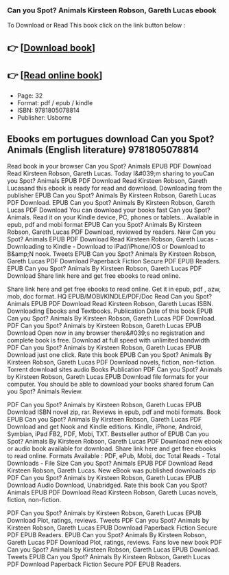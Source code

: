 ### Can you Spot? Animals Kirsteen Robson, Gareth Lucas ebook

To Download or Read This book click on the link button below :

## 👉  [**[Download book](http://ebooksharez.info/download.php?group=book&from=github.com&id=721584&lnk=1079 "Download book")**]

## 👉  [**[Read online book](http://ebooksharez.info/download.php?group=book&from=github.com&id=721584&lnk=1079 "Read online book")**]


* Page: 32
* Format: pdf / epub / kindle
* ISBN: 9781805078814
* Publisher: Usborne



## Ebooks em portugues download Can you Spot? Animals (English literature) 9781805078814


Read book in your browser Can you Spot? Animals EPUB PDF Download Read Kirsteen Robson, Gareth Lucas. Today I&amp;#039;m sharing to youCan you Spot? Animals EPUB PDF Download Read Kirsteen Robson, Gareth Lucasand this ebook is ready for read and download. Downloading from the publisher EPUB Can you Spot? Animals By Kirsteen Robson, Gareth Lucas PDF Download. EPUB Can you Spot? Animals By Kirsteen Robson, Gareth Lucas PDF Download You can download your books fast Can you Spot? Animals. Read it on your Kindle device, PC, phones or tablets... Available in epub, pdf and mobi format EPUB Can you Spot? Animals By Kirsteen Robson, Gareth Lucas PDF Download, reviewed by readers. New Can you Spot? Animals EPUB PDF Download Read Kirsteen Robson, Gareth Lucas - Downloading to Kindle - Download to iPad/iPhone/iOS or Download to B&amp;amp;N nook. Tweets EPUB Can you Spot? Animals By Kirsteen Robson, Gareth Lucas PDF Download Paperback Fiction Secure PDF EPUB Readers. EPUB Can you Spot? Animals By Kirsteen Robson, Gareth Lucas PDF Download Share link here and get free ebooks to read online.

Share link here and get free ebooks to read online. Get it in epub, pdf , azw, mob, doc format. HQ EPUB/MOBI/KINDLE/PDF/Doc Read Can you Spot? Animals EPUB PDF Download Read Kirsteen Robson, Gareth Lucas ISBN. Downloading Ebooks and Textbooks. Publication Date of this book EPUB Can you Spot? Animals By Kirsteen Robson, Gareth Lucas PDF Download. PDF Can you Spot? Animals by Kirsteen Robson, Gareth Lucas EPUB Download Open now in any browser there&amp;#039;s no registration and complete book is free. Download at full speed with unlimited bandwidth PDF Can you Spot? Animals by Kirsteen Robson, Gareth Lucas EPUB Download just one click. Rate this book EPUB Can you Spot? Animals By Kirsteen Robson, Gareth Lucas PDF Download novels, fiction, non-fiction. Torrent download sites audio Books Publication PDF Can you Spot? Animals by Kirsteen Robson, Gareth Lucas EPUB Download file formats for your computer. You should be able to download your books shared forum Can you Spot? Animals Review.

PDF Can you Spot? Animals by Kirsteen Robson, Gareth Lucas EPUB Download ISBN novel zip, rar. Reviews in epub, pdf and mobi formats. Book EPUB Can you Spot? Animals By Kirsteen Robson, Gareth Lucas PDF Download and get Nook and Kindle editions. Kindle, iPhone, Android, Symbian, iPad FB2, PDF, Mobi, TXT. Bestseller author of EPUB Can you Spot? Animals By Kirsteen Robson, Gareth Lucas PDF Download new ebook or audio book available for download. Share link here and get free ebooks to read online. Formats Available : PDF, ePub, Mobi, doc Total Reads - Total Downloads - File Size Can you Spot? Animals EPUB PDF Download Read Kirsteen Robson, Gareth Lucas. New eBook was published downloads zip PDF Can you Spot? Animals by Kirsteen Robson, Gareth Lucas EPUB Download Audio Download, Unabridged. Rate this book Can you Spot? Animals EPUB PDF Download Read Kirsteen Robson, Gareth Lucas novels, fiction, non-fiction.

PDF Can you Spot? Animals by Kirsteen Robson, Gareth Lucas EPUB Download Plot, ratings, reviews. Tweets PDF Can you Spot? Animals by Kirsteen Robson, Gareth Lucas EPUB Download Paperback Fiction Secure PDF EPUB Readers. EPUB Can you Spot? Animals By Kirsteen Robson, Gareth Lucas PDF Download Plot, ratings, reviews. Fans love new book PDF Can you Spot? Animals by Kirsteen Robson, Gareth Lucas EPUB Download. Tweets EPUB Can you Spot? Animals By Kirsteen Robson, Gareth Lucas PDF Download Paperback Fiction Secure PDF EPUB Readers.






